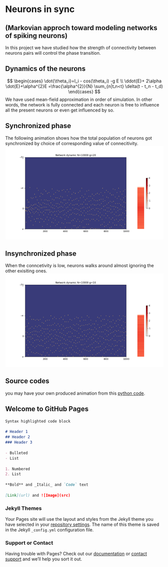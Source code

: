 # Neurons in sync
## (Markovian approch toward modeling networks of spiking neurons)

In this project we have studied how the strength of connectivity between neurons pairs will control the phase transition.

## Dynamics of the neurons

$$
\begin{cases}
\dot{\theta_i}=I_i - cos(\theta_i) -g  E \\
\ddot{E}+ 2\alpha \dot{E}+\alpha^{2}E =\frac{\alpha^{2}}{N} \sum_{n|tـn<t} \delta(t - t_n - t_d)
\end{cases}
$$
We have used mean-field approximation in order of simulation. In other words, the network is fully connected and each neuron is free to influence all the present neurons or even get influenced by so.

## Synchronized phase
The following animation shows how the total population of neurons got synchronized by choice of corresponding value of connecitivity.
![sync_gif](scripts/all_neurons_model_in_one_place/animations/sea_shore/well_in_negatives/N10000_g20_Imin9.5_Imax13.5_neurons_rotational.gif)

## Insynchronized phase
When the conncetivity is low, neurons walks around almost ignoring the other exisiting ones.
![unsync_gif](scripts/all_neurons_model_in_one_place/animations/sea_shore/well_in_negatives/N10000_g10_Imin9.5_Imax13.5_neurons_rotational.gif)

## Source codes
you may have your own produced animation from this [python code]().
## Welcome to GitHub Pages



```markdown
Syntax highlighted code block

# Header 1
## Header 2
### Header 3

- Bulleted
- List

1. Numbered
2. List

**Bold** and _Italic_ and `Code` text

[Link](url) and ![Image](src)
```


### Jekyll Themes

Your Pages site will use the layout and styles from the Jekyll theme you have selected in your [repository settings](https://github.com/mmehrani/master_thesis/settings/pages). The name of this theme is saved in the Jekyll `_config.yml` configuration file.

### Support or Contact

Having trouble with Pages? Check out our [documentation](https://docs.github.com/categories/github-pages-basics/) or [contact support](https://support.github.com/contact) and we’ll help you sort it out.

